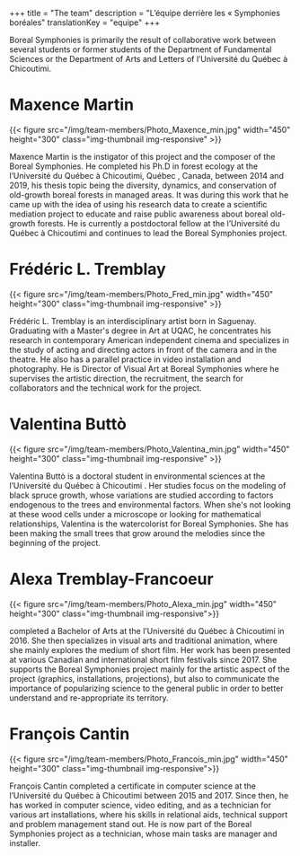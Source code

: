 +++
title = "The team"
description =  "L’équipe derrière les « Symphonies boréales"
translationKey = "equipe"
+++


Boreal Symphonies is primarily the result of collaborative work between several students or former students of the Department of Fundamental Sciences or the Department of Arts and Letters of l’Université du Québec à Chicoutimi. 



# Maxence Martin

{{< figure src="/img/team-members/Photo_Maxence_min.jpg" width="450" height="300" class="img-thumbnail img-responsive" >}}


Maxence Martin is the instigator of this project and the composer of the Boreal Symphonies. He completed his Ph.D in forest ecology at the l’Université du Québec à Chicoutimi,  Québec , Canada, between 2014 and 2019, his thesis topic being the diversity, dynamics, and conservation of old-growth boreal forests in managed areas.
It was during this work that he came up with the idea of using his research data to create a scientific mediation project to educate and raise public awareness about boreal old-growth forests.
He is currently a postdoctoral fellow at the l’Université du Québec à Chicoutimi and continues to lead the Boreal Symphonies project.



# Frédéric L. Tremblay

{{< figure src="/img/team-members/Photo_Fred_min.jpg" width="450" height="300" class="img-thumbnail img-responsive" >}}

Frédéric L. Tremblay is an interdisciplinary artist born in Saguenay. Graduating with a Master's degree in Art at UQAC, he concentrates his research in contemporary American independent cinema and specializes in the study of acting and directing actors in front of the camera and in the theatre. He also has a parallel practice in video installation and photography. He is Director of Visual Art at Boreal Symphonies where he supervises the artistic direction, the recruitment, the search for collaborators and the technical work for the project.



# Valentina Buttò

{{< figure src="/img/team-members/Photo_Valentina_min.jpg" width="450" height="300" class="img-thumbnail img-responsive" >}}


Valentina Buttò is a doctoral student in environmental sciences at the l’Université du Québec à Chicoutimi . Her studies focus on the modeling of black spruce growth, whose variations are studied according to factors endogenous to the trees and environmental factors. When she's not looking at these wood cells under a microscope or looking for mathematical relationships, Valentina is the watercolorist for Boreal Symphonies. She has been making the small trees that grow around the melodies since the beginning of the project.



# Alexa Tremblay-Francoeur

{{< figure src="/img/team-members/Photo_Alexa_min.jpg" width="450" height="300" class="img-thumbnail img-responsive">}}

completed a Bachelor of Arts at the l’Université du Québec à Chicoutimi in 2016. She then specializes in visual arts and traditional animation, where she mainly explores the medium of short film. Her work has been presented at various Canadian and international short film festivals since 2017. 
She supports the Boreal Symphonies project mainly for the artistic aspect of the project (graphics, installations, projections), but also to communicate the importance of popularizing science to the general public in order to better understand and re-appropriate its territory.


# François Cantin

{{< figure src="/img/team-members/Photo_Francois_min.jpg" width="450" height="300" class="img-thumbnail img-responsive">}}


François Cantin completed a certificate in computer science at the l’Université du Québec à Chicoutimi between 2015 and 2017. Since then, he has worked in computer science, video editing, and as a technician for various art installations, where his skills in relational aids, technical support and problem management stand out. He is now part of the Boreal Symphonies project as a technician, whose main tasks are manager and installer.




